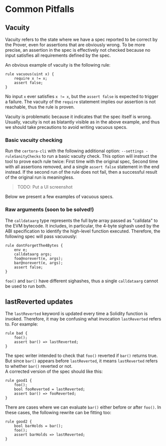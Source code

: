 # Common Pitfalls

## Vacuity

Vacuity refers to the state where we have a spec reported to be correct by the Prover, even for assertions that are obviously wrong. To be more precise, an assertion in the spec is effectively not checked because no input satisfies all requirements defined by the spec.

An obvious example of vacuity is the following rule:

```text
rule vacuous(uint x) {
    require x != x;
    assert false;
}
```

No input `x` ever satisfies `x != x`, but the `assert false` is expected to trigger a failure. The vacuity of the `require` statement implies our assertion is not reachable, thus the rule is proven.

Vacuity is problematic because it indicates that the spec itself is wrong. Usually, vacuity is not as blatantly visible as in the above example, and thus we should take precautions to avoid writing vacuous specs.

### Basic vacuity checking 

Run the `certora-cli` with the following additional option: `--settings -ruleSanityChecks` to run a basic vacuity check. This option will instruct the tool to prove each rule twice: First time with the original spec, Second time with all assertions removed, and a single `assert false` statement in the end instead. If the second run of the rule does not fail, then a successful result of the original run is meaningless.

> TODO: Put a UI screenshot

Below we present a few examples of vacuous specs.

### Raw arguments \(soon to be solved!\)

The `calldataarg` type represents the full byte array passed as "calldata" to the EVM bytecode. It includes, in particular, the 4-byte sighash used by the ABI specification to identify the high-level function executed. Therefore, the following spec will pass vacuously:

```text
rule dontForgetThe4Bytes {
    env e;
    calldataarg args;
    foo@norevert(e, args);
    bar@norevert(e, args);
    assert false;
}
```

`foo()` and `bar()` have different sighashes, thus a single `calldataarg` cannot be used to run both.

## lastReverted updates

The `lastReverted` keyword is updated every time a Solidity function is invoked. Therefore, it may be confusing what invocation `lastReverted` refers to. For example:

```text
rule bad {
    foo();
    assert bar() => lastReverted;
}
```

The spec writer intended to check that `foo()` reverted if `bar()` returns true. But since `bar()` appears before `lastReverted`, it means `lastReverted` refers to whether `bar()` reverted or not.  
A corrected version of the spec should like this:

```text
rule good1 {
    foo();
    bool fooReverted = lastReverted;
    assert bar() => fooReverted;
}
```

There are cases where we can evaluate `bar()` either before or after `foo()`. In these cases, the following rewrite can be fitting too:

```text
rule good2 {
    bool barHolds = bar();
    foo();
    assert barHolds => lastReverted;
}
```

